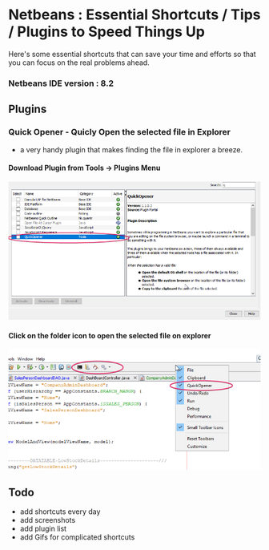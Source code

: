 # Netbeans : Essential Shortcuts / Tips / Plugins to Speed Things Up

  Here's some essential shortcuts that can save your time and efforts so that you can focus on the real problems ahead.
  
  ### Netbeans IDE version : 8.2
  
## Plugins

 ### Quick Opener - Quicly Open the selected file in Explorer
 - a very handy plugin that makes finding the file in explorer a breeze.
 
 #### Download Plugin from Tools -> Plugins Menu
 ![alt quickopenfile][quick-open-1]
 
 #### Click on the folder icon to open the selected file on explorer
 ![alt quickopenfile][quick-open-2]
 
 
  

## Todo
 - add shortcuts every day
 - add screenshots
 - add plugin list
 - add Gifs for complicated shortcuts
 
 [quick-open-1]: https://github.com/monsterbrain/netbeans-essential-shortcuts/blob/master/img/quick_opener_1.png "Quick Opener Plugin 1"
 [quick-open-2]: https://github.com/monsterbrain/netbeans-essential-shortcuts/blob/master/img/quick_opener_2.png "Quick Opener Plugin 2"
